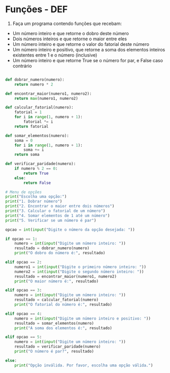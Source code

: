 # Funções - DEF

1. Faça um programa contendo funções que recebam:
- Um número inteiro e que retorne o dobro deste número
- Dois números inteiros e que retorne o maior entre eles
- Um número inteiro e que retorne o valor do fatorial deste número
- Um número inteiro e positivo, que retorne a soma dos elementos inteiros existentes entre 1 e o número (inclusive)
- Um número inteiro e que retorne True se o número for par, e False caso contrário

```python

def dobrar_numero(numero):
    return numero * 2

def encontrar_maior(numero1, numero2):
    return max(numero1, numero2)

def calcular_fatorial(numero):
    fatorial = 1
    for i in range(1, numero + 1):
        fatorial *= i
    return fatorial

def somar_elementos(numero):
    soma = 0
    for i in range(1, numero + 1):
        soma += i
    return soma

def verificar_paridade(numero):
    if numero % 2 == 0:
        return True
    else:
        return False

# Menu de opções
print("Escolha uma opção:")
print("1. Dobrar número")
print("2. Encontrar o maior entre dois números")
print("3. Calcular o fatorial de um número")
print("4. Somar elementos de 1 até um número")
print("5. Verificar se um número é par")

opcao = int(input("Digite o número da opção desejada: "))

if opcao == 1:
    numero = int(input("Digite um número inteiro: "))
    resultado = dobrar_numero(numero)
    print("O dobro do número é:", resultado)

elif opcao == 2:
    numero1 = int(input("Digite o primeiro número inteiro: "))
    numero2 = int(input("Digite o segundo número inteiro: "))
    resultado = encontrar_maior(numero1, numero2)
    print("O maior número é:", resultado)

elif opcao == 3:
    numero = int(input("Digite um número inteiro: "))
    resultado = calcular_fatorial(numero)
    print("O fatorial do número é:", resultado)

elif opcao == 4:
    numero = int(input("Digite um número inteiro e positivo: "))
    resultado = somar_elementos(numero)
    print("A soma dos elementos é:", resultado)

elif opcao == 5:
    numero = int(input("Digite um número inteiro: "))
    resultado = verificar_paridade(numero)
    print("O número é par?", resultado)

else:
    print("Opção inválida. Por favor, escolha uma opção válida.")
```
